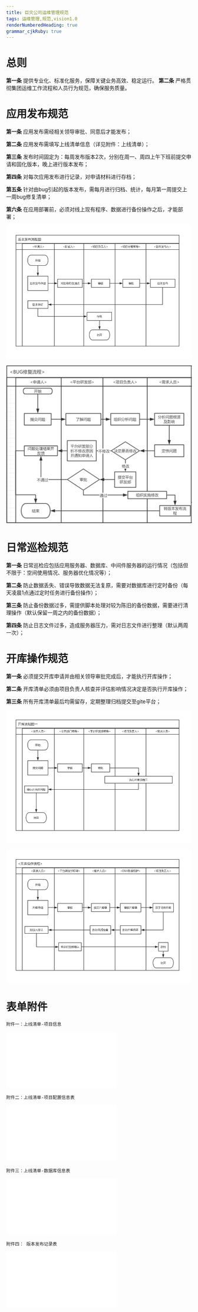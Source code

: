 ```yaml
---
title: 巨灾公司运维管理规范 
tags: 运维管理,规范,vision1.0
renderNumberedHeading: true
grammar_cjkRuby: true
---
```

# 总则

**第一条** 提供专业化、标准化服务，保障关键业务高效、稳定运行。
**第二条** 严格贯彻集团运维工作流程和人员行为规范，确保服务质量。
# 应用发布规范

**第一条**  应用发布需经相关领导审批、同意后才能发布；

**第二条** 应用发布需填写上线清单信息（详见附件：上线清单）；

**第三条** 发布时间固定为：每周发布版本2次，分别在周一、周四上午下班前提交申请和固化版本，晚上进行版本发布；

**第四条** 对每次应用发布进行记录，对申请材料进行存档；

**第五条** 针对由bug引起的版本发布，需每月进行归档、统计，每月第一周提交上一周bug修复清单；

**第六条** 在应用部署前，必须对线上现有程序、数据进行备份操作之后，才能部署；

![版本发布流程图](./images/版本发布流程图.png)

![bug修复流程图](./images/bug修复流程_1.png)
# 日常巡检规范

**第一条** 日常巡检应包括应用服务器、数据库、中间件服务器的运行情况（包括但不限于：空间使用情况、服务器优化情况等）；

**第二条** 防止数据丢失、错误导致数据无法复原，需要对数据库进行定时备份（每天凌晨1点通过定时任务进行备份操作）；

**第三条** 防止备份数据过多，需提供脚本处理对较为陈旧的备份数据，需要进行清理操作（默认保留一周之内的备份数据）；

**第四条** 防止日志文件过多，造成服务器压力，需对日志文件进行整理（默认两周一次）；

# 开库操作规范

**第一条** 必须提交开库申请并由相关领导审批完成后，才能执行开库操作；

**第二条** 开库清单必须由项目负责人核查并评估影响情况决定是否执行开库操作；

**第三条** 所有开库清单最后均需留存，定期整理归档提交至gite平台；

![开库操作流程图一](./images/开库流程一.png)

![开库操作流程二](./images/开库流程二.png)
# 表单附件
```
附件一：上线清单-项目信息
```
![](./attachments/1584714872148.table.html)
```
附件二：上线清单-项目配置信息表
```
![](./attachments/1584715013041.table.html)
```
附件三：上线清单-数据库信息表
```
![](./attachments/1584715183445.table.html)
```
附件四： 版本发布记录表
```
![](./attachments/1584716254504.table.html)